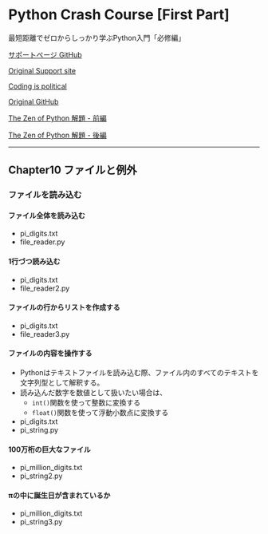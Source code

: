 # Python Crash Course [First Part]

最短距離でゼロからしっかり学ぶPython入門「必修編」

[サポートページ GitHub](https://github.com/takanory/saitan-python)

[Original Support site](https://nostarch.com/pythoncrashcourse2e)

[Coding is political](https://ehmatthes.github.io/pcc_2e/)

[Original GitHub](https://github.com/ehmatthes/pcc_2e/)

[The Zen of Python 解題 - 前編](https://atsuoishimoto.hatenablog.com/entry/20100920/1284986066)

[The Zen of Python 解題 - 後編](https://atsuoishimoto.hatenablog.com/entry/20100926/1285508015)

---

## Chapter10 ファイルと例外

### ファイルを読み込む

#### ファイル全体を読み込む

- pi_digits.txt
- file_reader.py

#### 1行づつ読み込む

- pi_digits.txt
- file_reader2.py

#### ファイルの行からリストを作成する

- pi_digits.txt
- file_reader3.py

#### ファイルの内容を操作する

- Pythonはテキストファイルを読み込む際、ファイル内のすべてのテキストを文字列型として解釈する。
- 読み込んだ数字を数値として扱いたい場合は、
  - `int()`関数を使って整数に変換する
  - `float()`関数を使って浮動小数点に変換する
- pi_digits.txt
- pi_string.py

#### 100万桁の巨大なファイル

- pi_million_digits.txt
- pi_string2.py

#### πの中に誕生日が含まれているか

- pi_million_digits.txt
- pi_string3.py

